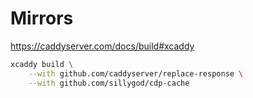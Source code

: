 # Mirrors

https://caddyserver.com/docs/build#xcaddy

```bash
xcaddy build \
    --with github.com/caddyserver/replace-response \
    --with github.com/sillygod/cdp-cache
```
